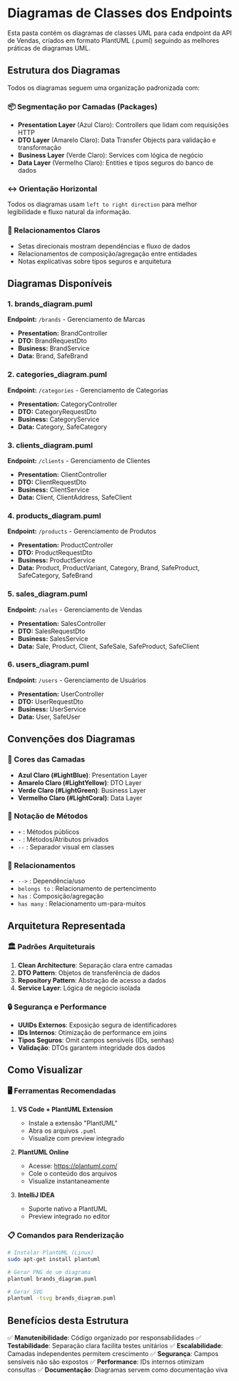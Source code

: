 # Diagramas de Classes dos Endpoints

Esta pasta contém os diagramas de classes UML para cada endpoint da API de Vendas, criados em formato PlantUML (.puml) seguindo as melhores práticas de diagramas UML.

## Estrutura dos Diagramas

Todos os diagramas seguem uma organização padronizada com:

### 📦 Segmentação por Camadas (Packages)

- **Presentation Layer** (Azul Claro): Controllers que lidam com requisições HTTP
- **DTO Layer** (Amarelo Claro): Data Transfer Objects para validação e transformação
- **Business Layer** (Verde Claro): Services com lógica de negócio
- **Data Layer** (Vermelho Claro): Entities e tipos seguros do banco de dados

### ↔️ Orientação Horizontal

Todos os diagramas usam `left to right direction` para melhor legibilidade e fluxo natural da informação.

### 🔗 Relacionamentos Claros

- Setas direcionais mostram dependências e fluxo de dados
- Relacionamentos de composição/agregação entre entidades
- Notas explicativas sobre tipos seguros e arquitetura

## Diagramas Disponíveis

### 1. brands_diagram.puml
**Endpoint:** `/brands` - Gerenciamento de Marcas
- **Presentation:** BrandController
- **DTO:** BrandRequestDto
- **Business:** BrandService
- **Data:** Brand, SafeBrand

### 2. categories_diagram.puml
**Endpoint:** `/categories` - Gerenciamento de Categorias
- **Presentation:** CategoryController
- **DTO:** CategoryRequestDto
- **Business:** CategoryService
- **Data:** Category, SafeCategory

### 3. clients_diagram.puml
**Endpoint:** `/clients` - Gerenciamento de Clientes
- **Presentation:** ClientController
- **DTO:** ClientRequestDto
- **Business:** ClientService
- **Data:** Client, ClientAddress, SafeClient

### 4. products_diagram.puml
**Endpoint:** `/products` - Gerenciamento de Produtos
- **Presentation:** ProductController
- **DTO:** ProductRequestDto
- **Business:** ProductService
- **Data:** Product, ProductVariant, Category, Brand, SafeProduct, SafeCategory, SafeBrand

### 5. sales_diagram.puml
**Endpoint:** `/sales` - Gerenciamento de Vendas
- **Presentation:** SalesController
- **DTO:** SalesRequestDto
- **Business:** SalesService
- **Data:** Sale, Product, Client, SafeSale, SafeProduct, SafeClient

### 6. users_diagram.puml
**Endpoint:** `/users` - Gerenciamento de Usuários
- **Presentation:** UserController
- **DTO:** UserRequestDto
- **Business:** UserService
- **Data:** User, SafeUser

## Convenções dos Diagramas

### 🎨 Cores das Camadas
- **Azul Claro (#LightBlue)**: Presentation Layer
- **Amarelo Claro (#LightYellow)**: DTO Layer
- **Verde Claro (#LightGreen)**: Business Layer
- **Vermelho Claro (#LightCoral)**: Data Layer

### 📝 Notação de Métodos
- `+` : Métodos públicos
- `-` : Métodos/Atributos privados
- `--` : Separador visual em classes

### 🔄 Relacionamentos
- `-->` : Dependência/uso
- `belongs to` : Relacionamento de pertencimento
- `has` : Composição/agregação
- `has many` : Relacionamento um-para-muitos

## Arquitetura Representada

### 🏛️ Padrões Arquiteturais

1. **Clean Architecture**: Separação clara entre camadas
2. **DTO Pattern**: Objetos de transferência de dados
3. **Repository Pattern**: Abstração de acesso a dados
4. **Service Layer**: Lógica de negócio isolada

### 🔒 Segurança e Performance

- **UUIDs Externos**: Exposição segura de identificadores
- **IDs Internos**: Otimização de performance em joins
- **Tipos Seguros**: Omit campos sensíveis (IDs, senhas)
- **Validação**: DTOs garantem integridade dos dados

## Como Visualizar

### 🖥️ Ferramentas Recomendadas

1. **VS Code + PlantUML Extension**
   - Instale a extensão "PlantUML"
   - Abra os arquivos `.puml`
   - Visualize com preview integrado

2. **PlantUML Online**
   - Acesse: https://plantuml.com/
   - Cole o conteúdo dos arquivos
   - Visualize instantaneamente

3. **IntelliJ IDEA**
   - Suporte nativo a PlantUML
   - Preview integrado no editor

### 📋 Comandos para Renderização

```bash
# Instalar PlantUML (Linux)
sudo apt-get install plantuml

# Gerar PNG de um diagrama
plantuml brands_diagram.puml

# Gerar SVG
plantuml -tsvg brands_diagram.puml
```

## Benefícios desta Estrutura

✅ **Manutenibilidade**: Código organizado por responsabilidades
✅ **Testabilidade**: Separação clara facilita testes unitários
✅ **Escalabilidade**: Camadas independentes permitem crescimento
✅ **Segurança**: Campos sensíveis não são expostos
✅ **Performance**: IDs internos otimizam consultas
✅ **Documentação**: Diagramas servem como documentação viva